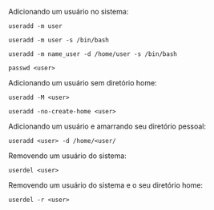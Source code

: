 Adicionando um usuário no sistema:

	useradd -m user

	useradd -m user -s /bin/bash

	useradd -m name_user -d /home/user -s /bin/bash

	passwd <user>

Adicionando um usuário sem diretório home:

	useradd -M <user>

	useradd -no-create-home <user>

Adicionando um usuário e amarrando seu diretório pessoal:

	useradd <user> -d /home/<user/

Removendo um usuário do sistema:

	userdel <user>

Removendo um usuário do sistema e o seu diretório home:

	userdel -r <user>
